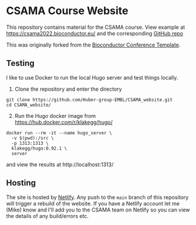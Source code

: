 # CSAMA Course Website

This repository contains material for the CSAMA course. View example at https://csama2022.bioconductor.eu/ and the corresponding [GitHub repo](https://github.com/Bioconductor/BioC2020)

This was originally forked from the [Bioconductor Conference Template](https://github.com/mdozmorov/conference_template.git).

## Testing

I like to use Docker to run the local Hugo server and test things locally.

1. Clone the repository and enter the directory

```shell
git clone https://github.com/Huber-group-EMBL/CSAMA_website.git
cd CSAMA_website/
```

2. Run the Hugo docker image from https://hub.docker.com/r/klakegg/hugo/

```shell
docker run --rm -it --name hugo_server \
  -v $(pwd):/src \
  -p 1313:1313 \
  klakegg/hugo:0.92.1 \
  server
```

and view the results at http://localhost:1313/

## Hosting

The site is hosted by [Netlify](https://www.netlify.com/).  Any push to the `main` branch of this repository will trigger a rebuild of the website.  If you have a Netlify account let me (Mike) know and I'll add you to the CSAMA team on Netlify so you can view the details of any build/errors etc.



